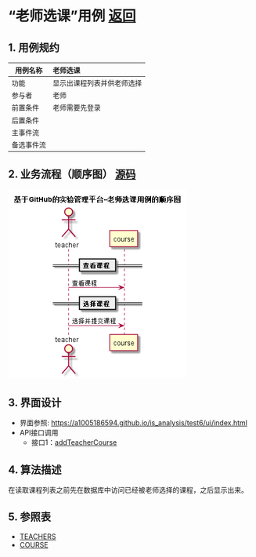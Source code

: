 <!-- markdownlint-disable MD033-->
<!-- 禁止MD033类型的警告 https://www.npmjs.com/package/markdownlint -->

# “老师选课”用例 [返回](../README.md)
## 1. 用例规约

|用例名称|老师选课|
|-------|:-------------|
|功能|显示出课程列表并供老师选择|
|参与者|老师|
|前置条件|老师需要先登录|
|后置条件| |
|主事件流| |
|备选事件流| |

## 2. 业务流程（顺序图） [源码](../src/老师选课.puml)
![sequence1](../老师选课.png) 

## 3. 界面设计
- 界面参照: https://a1005186594.github.io/is_analysis/test6/ui/index.html
- API接口调用
    - 接口1：[addTeacherCourse](../implements/addTeacherCourse.md) 

## 4. 算法描述

在读取课程列表之前先在数据库中访问已经被老师选择的课程，之后显示出来。
    
## 5. 参照表

- [TEACHERS](../数据库设计.md/#STUDENTS)
- [COURSE](../数据库设计.md/#COURSE)


